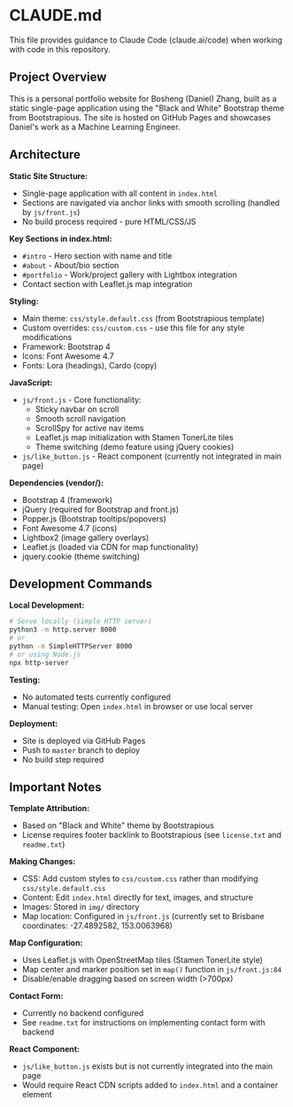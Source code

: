 # CLAUDE.md

This file provides guidance to Claude Code (claude.ai/code) when working with code in this repository.

## Project Overview

This is a personal portfolio website for Bosheng (Daniel) Zhang, built as a static single-page application using the "Black and White" Bootstrap theme from Bootstrapious. The site is hosted on GitHub Pages and showcases Daniel's work as a Machine Learning Engineer.

## Architecture

**Static Site Structure:**
- Single-page application with all content in `index.html`
- Sections are navigated via anchor links with smooth scrolling (handled by `js/front.js`)
- No build process required - pure HTML/CSS/JS

**Key Sections in index.html:**
- `#intro` - Hero section with name and title
- `#about` - About/bio section
- `#portfolio` - Work/project gallery with Lightbox integration
- Contact section with Leaflet.js map integration

**Styling:**
- Main theme: `css/style.default.css` (from Bootstrapious template)
- Custom overrides: `css/custom.css` - use this file for any style modifications
- Framework: Bootstrap 4
- Icons: Font Awesome 4.7
- Fonts: Lora (headings), Cardo (copy)

**JavaScript:**
- `js/front.js` - Core functionality:
  - Sticky navbar on scroll
  - Smooth scroll navigation
  - ScrollSpy for active nav items
  - Leaflet.js map initialization with Stamen TonerLite tiles
  - Theme switching (demo feature using jQuery cookies)
- `js/like_button.js` - React component (currently not integrated in main page)

**Dependencies (vendor/):**
- Bootstrap 4 (framework)
- jQuery (required for Bootstrap and front.js)
- Popper.js (Bootstrap tooltips/popovers)
- Font Awesome 4.7 (icons)
- Lightbox2 (image gallery overlays)
- Leaflet.js (loaded via CDN for map functionality)
- jquery.cookie (theme switching)

## Development Commands

**Local Development:**
```bash
# Serve locally (simple HTTP server)
python3 -m http.server 8000
# or
python -m SimpleHTTPServer 8000
# or using Node.js
npx http-server
```

**Testing:**
- No automated tests currently configured
- Manual testing: Open `index.html` in browser or use local server

**Deployment:**
- Site is deployed via GitHub Pages
- Push to `master` branch to deploy
- No build step required

## Important Notes

**Template Attribution:**
- Based on "Black and White" theme by Bootstrapious
- License requires footer backlink to Bootstrapious (see `license.txt` and `readme.txt`)

**Making Changes:**
- CSS: Add custom styles to `css/custom.css` rather than modifying `css/style.default.css`
- Content: Edit `index.html` directly for text, images, and structure
- Images: Stored in `img/` directory
- Map location: Configured in `js/front.js` (currently set to Brisbane coordinates: -27.4892582, 153.0063968)

**Map Configuration:**
- Uses Leaflet.js with OpenStreetMap tiles (Stamen TonerLite style)
- Map center and marker position set in `map()` function in `js/front.js:84`
- Disable/enable dragging based on screen width (>700px)

**Contact Form:**
- Currently no backend configured
- See `readme.txt` for instructions on implementing contact form with backend

**React Component:**
- `js/like_button.js` exists but is not currently integrated into the main page
- Would require React CDN scripts added to `index.html` and a container element
